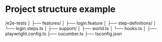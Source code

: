 # Project structure example
  

/e2e-tests
│
├── features/
│   ├── login.feature
│
├── step-definitions/
│   └── login.steps.ts
│
├── support/
│   ├── world.ts
│   └── hooks.ts
│
├── playwright.config.ts
├── cucumber.ts
├── tsconfig.json